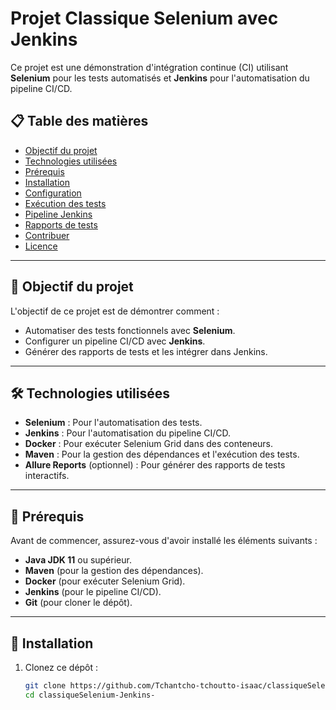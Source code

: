 # Projet Classique Selenium avec Jenkins

Ce projet est une démonstration d'intégration continue (CI) utilisant **Selenium** pour les tests automatisés et **Jenkins** pour l'automatisation du pipeline CI/CD.

## 📋 Table des matières
- [Objectif du projet](#objectif-du-projet)
- [Technologies utilisées](#technologies-utilisées)
- [Prérequis](#prérequis)
- [Installation](#installation)
- [Configuration](#configuration)
- [Exécution des tests](#exécution-des-tests)
- [Pipeline Jenkins](#pipeline-jenkins)
- [Rapports de tests](#rapports-de-tests)
- [Contribuer](#contribuer)
- [Licence](#licence)

---

## 🎯 Objectif du projet

L'objectif de ce projet est de démontrer comment :
- Automatiser des tests fonctionnels avec **Selenium**.
- Configurer un pipeline CI/CD avec **Jenkins**.
- Générer des rapports de tests et les intégrer dans Jenkins.

---

## 🛠 Technologies utilisées

- **Selenium** : Pour l'automatisation des tests.
- **Jenkins** : Pour l'automatisation du pipeline CI/CD.
- **Docker** : Pour exécuter Selenium Grid dans des conteneurs.
- **Maven** : Pour la gestion des dépendances et l'exécution des tests.
- **Allure Reports** (optionnel) : Pour générer des rapports de tests interactifs.

---

## 📝 Prérequis

Avant de commencer, assurez-vous d'avoir installé les éléments suivants :

- **Java JDK 11** ou supérieur.
- **Maven** (pour la gestion des dépendances).
- **Docker** (pour exécuter Selenium Grid).
- **Jenkins** (pour le pipeline CI/CD).
- **Git** (pour cloner le dépôt).

---

## 🚀 Installation

1. Clonez ce dépôt :
   ```bash
   git clone https://github.com/Tchantcho-tchoutto-isaac/classiqueSelenium-Jenkins-.git
   cd classiqueSelenium-Jenkins-
